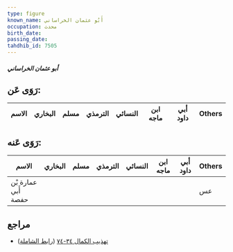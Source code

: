 ```yaml
---
type: figure
known_name: أَبُو عثمان الخراساني
occupation: محدث
birth_date:
passing_date:
tahdhib_id: 7505
---
```

##### أبو عثمان الخراساني

## رَوَى عَن:
| الاسم | البخاري | مسلم | الترمذي | النسائي | ابن ماجه | أبي داود | Others |
| ----- | ------- | ---- | ------- | ------- | -------- | -------- | ------ |
## رَوَى عَنه:
| الاسم               | البخاري | مسلم | الترمذي | النسائي | ابن ماجه | أبي داود | Others |
| ------------------- | ------- | ---- | ------- | ------- | -------- | -------- | ------ |
| عمارة بْن أَبي حفصة |         |      |         |         |          |          | عس     |
## مراجع
- [تهذيب الكمال ٣٤-٧٤](obsidian://open?vault=Tahdhib-al-Kamal&file=Figures/٧٥٠٥-أبو%20عثمان%20الخراساني) ([رابط الشاملة](https://shamela.ws/book/3722/18191))